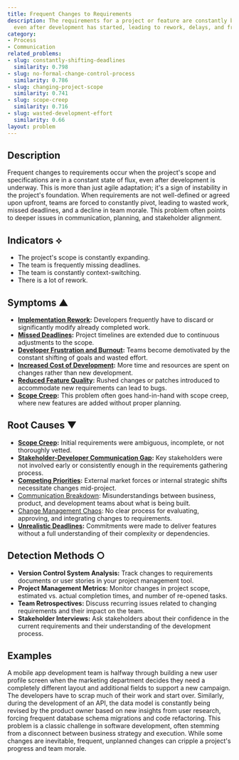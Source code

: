 ```yaml
---
title: Frequent Changes to Requirements
description: The requirements for a project or feature are constantly being updated,
  even after development has started, leading to rework, delays, and frustration.
category:
- Process
- Communication
related_problems:
- slug: constantly-shifting-deadlines
  similarity: 0.798
- slug: no-formal-change-control-process
  similarity: 0.786
- slug: changing-project-scope
  similarity: 0.741
- slug: scope-creep
  similarity: 0.716
- slug: wasted-development-effort
  similarity: 0.66
layout: problem
---
```


## Description
Frequent changes to requirements occur when the project's scope and specifications are in a constant state of flux, even after development is underway. This is more than just agile adaptation; it's a sign of instability in the project's foundation. When requirements are not well-defined or agreed upon upfront, teams are forced to constantly pivot, leading to wasted work, missed deadlines, and a decline in team morale. This problem often points to deeper issues in communication, planning, and stakeholder alignment.

## Indicators ⟡
- The project's scope is constantly expanding.
- The team is frequently missing deadlines.
- The team is constantly context-switching.
- There is a lot of rework.

## Symptoms ▲

- **[Implementation Rework](implementation-rework.md):** Developers frequently have to discard or significantly modify already completed work.
- **[Missed Deadlines](missed-deadlines.md):** Project timelines are extended due to continuous adjustments to the scope.
- **[Developer Frustration and Burnout](developer-frustration-and-burnout.md):** Teams become demotivated by the constant shifting of goals and wasted effort.
- **[Increased Cost of Development](increased-cost-of-development.md):** More time and resources are spent on changes rather than new development.
- **[Reduced Feature Quality](reduced-feature-quality.md):** Rushed changes or patches introduced to accommodate new requirements can lead to bugs.
- **[Scope Creep](scope-creep.md):** This problem often goes hand-in-hand with scope creep, where new features are added without proper planning.

## Root Causes ▼

- **[Scope Creep](scope-creep.md):** Initial requirements were ambiguous, incomplete, or not thoroughly vetted.
- **[Stakeholder-Developer Communication Gap](stakeholder-developer-communication-gap.md):** Key stakeholders were not involved early or consistently enough in the requirements gathering process.
- **[Competing Priorities](competing-priorities.md):** External market forces or internal strategic shifts necessitate changes mid-project.
- [Communication Breakdown](communication-breakdown.md): Misunderstandings between business, product, and development teams about what is being built.
- [Change Management Chaos](change-management-chaos.md): No clear process for evaluating, approving, and integrating changes to requirements.
- **[Unrealistic Deadlines](unrealistic-deadlines.md):** Commitments were made to deliver features without a full understanding of their complexity or dependencies.

## Detection Methods ○

- **Version Control System Analysis:** Track changes to requirements documents or user stories in your project management tool.
- **Project Management Metrics:** Monitor changes in project scope, estimated vs. actual completion times, and number of re-opened tasks.
- **Team Retrospectives:** Discuss recurring issues related to changing requirements and their impact on the team.
- **Stakeholder Interviews:** Ask stakeholders about their confidence in the current requirements and their understanding of the development process.

## Examples
A mobile app development team is halfway through building a new user profile screen when the marketing department decides they need a completely different layout and additional fields to support a new campaign. The developers have to scrap much of their work and start over. Similarly, during the development of an API, the data model is constantly being revised by the product owner based on new insights from user research, forcing frequent database schema migrations and code refactoring. This problem is a classic challenge in software development, often stemming from a disconnect between business strategy and execution. While some changes are inevitable, frequent, unplanned changes can cripple a project's progress and team morale.